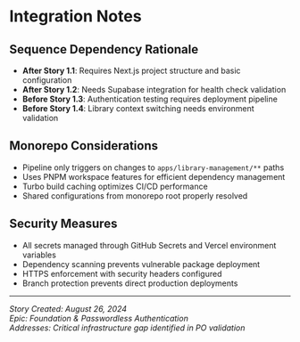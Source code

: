 # Integration Notes

## Sequence Dependency Rationale
- **After Story 1.1**: Requires Next.js project structure and basic configuration
- **After Story 1.2**: Needs Supabase integration for health check validation
- **Before Story 1.3**: Authentication testing requires deployment pipeline
- **Before Story 1.4**: Library context switching needs environment validation

## Monorepo Considerations
- Pipeline only triggers on changes to `apps/library-management/**` paths
- Uses PNPM workspace features for efficient dependency management
- Turbo build caching optimizes CI/CD performance
- Shared configurations from monorepo root properly resolved

## Security Measures
- All secrets managed through GitHub Secrets and Vercel environment variables
- Dependency scanning prevents vulnerable package deployment
- HTTPS enforcement with security headers configured
- Branch protection prevents direct production deployments

---

*Story Created: August 26, 2024*  
*Epic: Foundation & Passwordless Authentication*  
*Addresses: Critical infrastructure gap identified in PO validation*